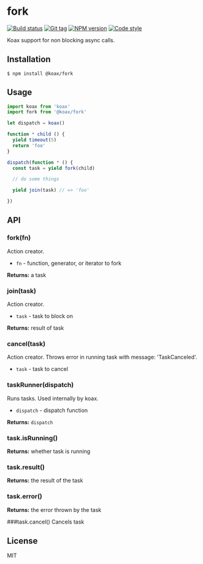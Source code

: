 
# fork

[![Build status][travis-image]][travis-url]
[![Git tag][git-image]][git-url]
[![NPM version][npm-image]][npm-url]
[![Code style][standard-image]][standard-url]

Koax support for non blocking async calls.

## Installation

    $ npm install @koax/fork

## Usage

```js
import koax from 'koax'
import fork from '@koax/fork'

let dispatch = koax()

function * child () {
  yield timeout(5)
  return 'foo'
}

dispatch(function * () {
  const task = yield fork(child)

  // do some things

  yield join(task) // => 'foo'

})
```

## API

### fork(fn)
Action creator.

- `fn` - function, generator, or iterator to fork

**Returns:** a task

### join(task)
Action creator.

- `task` - task to block on

**Returns:** result of task

### cancel(task)
Action creator. Throws error in running task with message: 'TaskCanceled'.

- `task` - task to cancel

### taskRunner(dispatch)
Runs tasks. Used internally by koax.

- `dispatch` - dispatch function

**Returns:** `dispatch`

### task.isRunning()

**Returns:** whether task is running

### task.result()

**Returns:** the result of the task

### task.error()

**Returns:** the error thrown by the task

###task.cancel()
Cancels task

## License

MIT

[travis-image]: https://img.shields.io/travis/koaxjs/fork.svg?style=flat-square
[travis-url]: https://travis-ci.org/koaxjs/fork
[git-image]: https://img.shields.io/github/tag/koaxjs/fork.svg
[git-url]: https://github.com/koaxjs/fork
[standard-image]: https://img.shields.io/badge/code%20style-standard-brightgreen.svg?style=flat
[standard-url]: https://github.com/feross/standard
[npm-image]: https://img.shields.io/npm/v/@koax/fork.svg?style=flat-square
[npm-url]: https://npmjs.org/package/@koax/fork
